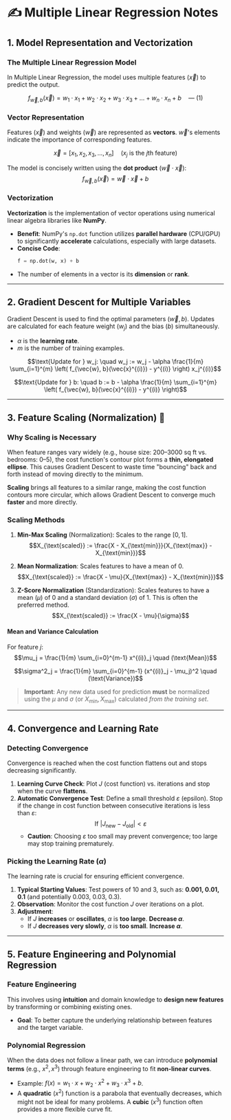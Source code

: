 # ✍️ Multiple Linear Regression Notes

## 1. Model Representation and Vectorization

### The Multiple Linear Regression Model
In Multiple Linear Regression, the model uses multiple features ($\vec{x}$) to predict the output.

$$f_{\vec{w}, b}(\vec{x}) = w_1 \cdot x_1 + w_2 \cdot x_2 + w_3 \cdot x_3 + \dots + w_n \cdot x_n + b \quad \text{--- (1)}$$

### Vector Representation
Features ($\vec{x}$) and weights ($\vec{w}$) are represented as **vectors**. $\vec{w}$'s elements indicate the importance of corresponding features.

$$\vec{x} = [x_1, x_2, x_3, \dots, x_n] \quad (x_j \text{ is the } j\text{th feature})$$

The model is concisely written using the **dot product** ($\vec{w} \cdot \vec{x}$):
$$f_{\vec{w}, b}(\vec{x}) = \vec{w} \cdot \vec{x} + b$$

### Vectorization
**Vectorization** is the implementation of vector operations using numerical linear algebra libraries like **NumPy**.

* **Benefit**: NumPy's `np.dot` function utilizes **parallel hardware** (CPU/GPU) to significantly **accelerate** calculations, especially with large datasets.
* **Concise Code**:
    ```python
    f = np.dot(w, x) + b 
    ```
* The number of elements in a vector is its **dimension** or **rank**.

---

## 2. Gradient Descent for Multiple Variables

Gradient Descent is used to find the optimal parameters ($\vec{w}, b$). Updates are calculated for each feature weight ($w_j$) and the bias ($b$) simultaneously.

* $\alpha$ is the **learning rate**.
* $m$ is the number of training examples.

$$\text{Update for } w_j: \quad w_j := w_j - \alpha \frac{1}{m} \sum_{i=1}^{m} \left( f_{\vec{w}, b}(\vec{x}^{(i)}) - y^{(i)} \right) x_j^{(i)}$$

$$\text{Update for } b: \quad b := b - \alpha \frac{1}{m} \sum_{i=1}^{m} \left( f_{\vec{w}, b}(\vec{x}^{(i)}) - y^{(i)} \right)$$

---

## 3. Feature Scaling (Normalization) 📏

### Why Scaling is Necessary
When feature ranges vary widely (e.g., house size: 200–3000 sq ft vs. bedrooms: 0–5), the cost function's contour plot forms a **thin, elongated ellipse**. This causes Gradient Descent to waste time "bouncing" back and forth instead of moving directly to the minimum.

**Scaling** brings all features to a similar range, making the cost function contours more circular, which allows Gradient Descent to converge much **faster** and more directly.

### Scaling Methods

1.  **Min-Max Scaling** (Normalization): Scales to the range $[0, 1]$.
    $$X_{\text{scaled}} := \frac{X - X_{\text{min}}}{X_{\text{max}} - X_{\text{min}}}$$

2.  **Mean Normalization**: Scales features to have a mean of 0.
    $$X_{\text{scaled}} := \frac{X - \mu}{X_{\text{max}} - X_{\text{min}}}$$

3.  **Z-Score Normalization** (Standardization): Scales features to have a mean ($\mu$) of 0 and a standard deviation ($\sigma$) of 1. This is often the preferred method.
    $$X_{\text{scaled}} := \frac{X - \mu}{\sigma}$$

#### Mean and Variance Calculation
For feature $j$:
$$\mu_j = \frac{1}{m} \sum_{i=0}^{m-1} x^{(i)}_j \quad (\text{Mean})$$

$$\sigma^2_j = \frac{1}{m} \sum_{i=0}^{m-1} (x^{(i)}_j - \mu_j)^2 \quad (\text{Variance})$$

> **Important**: Any new data used for prediction **must** be normalized using the $\mu$ and $\sigma$ (or $X_{\text{min}}, X_{\text{max}}$) calculated *from the training set*.

---

## 4. Convergence and Learning Rate

### Detecting Convergence
Convergence is reached when the cost function flattens out and stops decreasing significantly.

1.  **Learning Curve Check**: Plot $J$ (cost function) vs. iterations and stop when the curve **flattens**.
2.  **Automatic Convergence Test**: Define a small threshold $\varepsilon$ (epsilon). Stop if the change in cost function between consecutive iterations is less than $\varepsilon$:
    $$\text{If } |J_{\text{new}} - J_{\text{old}}| < \varepsilon$$
    * **Caution**: Choosing $\varepsilon$ too small may prevent convergence; too large may stop training prematurely.

### Picking the Learning Rate ($\alpha$)
The learning rate is crucial for ensuring efficient convergence.

1.  **Typical Starting Values**: Test powers of 10 and 3, such as: **0.001, 0.01, 0.1** (and potentially 0.003, 0.03, 0.3).
2.  **Observation**: Monitor the cost function $J$ over iterations on a plot.
3.  **Adjustment**:
    * If $J$ **increases** or **oscillates**, $\alpha$ is **too large**. **Decrease $\alpha$**.
    * If $J$ **decreases very slowly**, $\alpha$ is **too small**. **Increase $\alpha$**.

---

## 5. Feature Engineering and Polynomial Regression

### Feature Engineering
This involves using **intuition** and domain knowledge to **design new features** by transforming or combining existing ones.

* **Goal**: To better capture the underlying relationship between features and the target variable.

### Polynomial Regression
When the data does not follow a linear path, we can introduce **polynomial terms** (e.g., $x^2, x^3$) through feature engineering to fit **non-linear curves**.

* Example: $f(x) = w_1 \cdot x + w_2 \cdot x^2 + w_3 \cdot x^3 + b$.
* A **quadratic** ($x^2$) function is a parabola that eventually decreases, which might not be ideal for many problems. A **cubic** ($x^3$) function often provides a more flexible curve fit.
